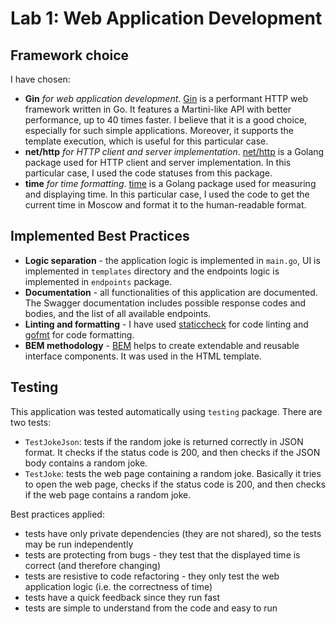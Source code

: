 # Lab 1: Web Application Development

## Framework choice

I have chosen:

- **Gin** _for web application development_. [Gin](https://github.com/gin-gonic/gin) is a performant HTTP web framework written in Go. It features a Martini-like API with better performance, up to 40 times faster. I believe that it is a good choice, especially for such simple applications. Moreover, it supports the template execution, which is useful for this particular case.
- **net/http** _for HTTP client and server implementation_. [net/http](https://pkg.go.dev/net/http) is a Golang package used for HTTP client and server implementation. In this particular case, I used the code statuses from this package.
- **time** _for time formatting_. [time](https://pkg.go.dev/time) is a Golang package used for measuring and displaying time. In this particular case, I used the code to get the current time in Moscow and format it to the human-readable format.

## Implemented Best Practices

- **Logic separation** - the application logic is implemented in `main.go`, UI is implemented in `templates` directory and the endpoints logic is implemented in `endpoints` package.
- **Documentation** - all functionalities of this application are documented. The Swagger documentation includes possible response codes and bodies, and the list of all available endpoints.
- **Linting and formatting** - I have used [staticcheck](https://staticcheck.dev/) for code linting and [gofmt](https://pkg.go.dev/cmd/gofmt) for code formatting.
- **BEM methodology** - [BEM](https://en.bem.info/methodology/) helps to create extendable and reusable interface components. It was used in the HTML template.

## Testing

This application was tested automatically using `testing` package. There are two tests:

- `TestJokeJson`: tests if the random joke is returned correctly in JSON format. It checks if the status code is 200, and then checks if the JSON body contains a random joke.
- `TestJoke`: tests the web page containing a random joke. Basically it tries to open the web page, checks if the status code is 200, and then checks if the web page contains a random joke.

Best practices applied:

- tests have only private dependencies (they are not shared), so the tests may be run independently
- tests are protecting from bugs - they test that the displayed time is correct (and therefore changing)
- tests are resistive to code refactoring - they only test the web application logic (i.e. the correctness of time)
- tests have a quick feedback since they run fast
- tests are simple to understand from the code and easy to run
